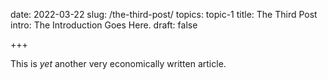 date:   2022-03-22
slug:   /the-third-post/
topics: topic-1
title:  The Third Post
intro:  The Introduction Goes Here.
draft:  false

+++

This is _yet_ another very economically written article.

